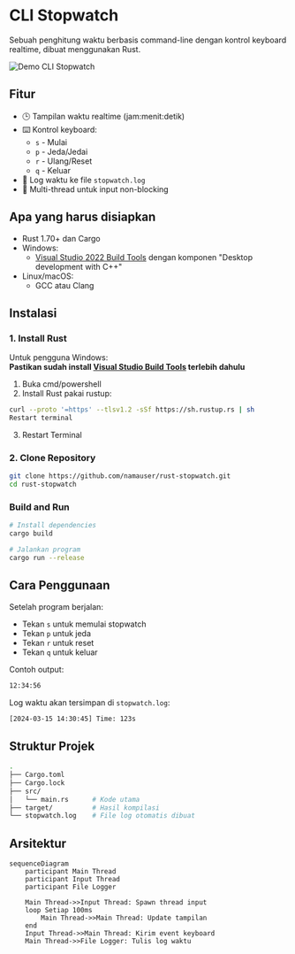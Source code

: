 # CLI Stopwatch

Sebuah penghitung waktu berbasis command-line dengan kontrol keyboard realtime, dibuat menggunakan Rust.

![Demo CLI Stopwatch](https://media.giphy.com/media/v1.Y2lkPTc5MGI3NjExbDl1Y2Q0eG5vY2x3Y2RqY3V0OHJkNmN5N3B5bGx6b2s0a3B2eWZ0ZyZlcD12MV9pbnRlcm5hbF9naWZfYnlfaWQmY3Q9Zw/3o7btT1T9qpQZWhNlK/giphy.gif)

## Fitur

- 🕒 Tampilan waktu realtime (jam:menit:detik)
- ⌨️ Kontrol keyboard:
  - `s` - Mulai
  - `p` - Jeda/Jedai
  - `r` - Ulang/Reset
  - `q` - Keluar
- 📝 Log waktu ke file `stopwatch.log`
- 🧵 Multi-thread untuk input non-blocking

## Apa yang harus disiapkan

- Rust 1.70+ dan Cargo
- Windows:
  - [Visual Studio 2022 Build Tools](https://visualstudio.microsoft.com/downloads/#build-tools-for-visual-studio-2022) dengan komponen "Desktop development with C++"
- Linux/macOS:
  - GCC atau Clang

## Instalasi

### 1. Install Rust

Untuk pengguna Windows:  
**Pastikan sudah install [Visual Studio Build Tools](https://visualstudio.microsoft.com/downloads/#build-tools-for-visual-studio-2022) terlebih dahulu**

1. Buka cmd/powershell
2. Install Rust pakai rustup:
```bash
curl --proto '=https' --tlsv1.2 -sSf https://sh.rustup.rs | sh
Restart terminal
```
3. Restart Terminal

### 2. Clone Repository
```bash
git clone https://github.com/namauser/rust-stopwatch.git
cd rust-stopwatch
```

### Build and Run
```bash
# Install dependencies
cargo build

# Jalankan program
cargo run --release
```

## Cara Penggunaan
Setelah program berjalan:
- Tekan `s` untuk memulai stopwatch
- Tekan `p` untuk jeda
- Tekan `r` untuk reset
- Tekan `q` untuk keluar

Contoh output:
```bash
12:34:56
```

Log waktu akan tersimpan di `stopwatch.log`:
```bash
[2024-03-15 14:30:45] Time: 123s
```

## Struktur Projek
```bash
.
├── Cargo.toml
├── Cargo.lock
├── src/
│   └── main.rs      # Kode utama
├── target/          # Hasil kompilasi
└── stopwatch.log    # File log otomatis dibuat
```

## Arsitektur

```mermaid
sequenceDiagram
    participant Main Thread
    participant Input Thread
    participant File Logger

    Main Thread->>Input Thread: Spawn thread input
    loop Setiap 100ms
        Main Thread->>Main Thread: Update tampilan
    end
    Input Thread->>Main Thread: Kirim event keyboard
    Main Thread->>File Logger: Tulis log waktu
```
